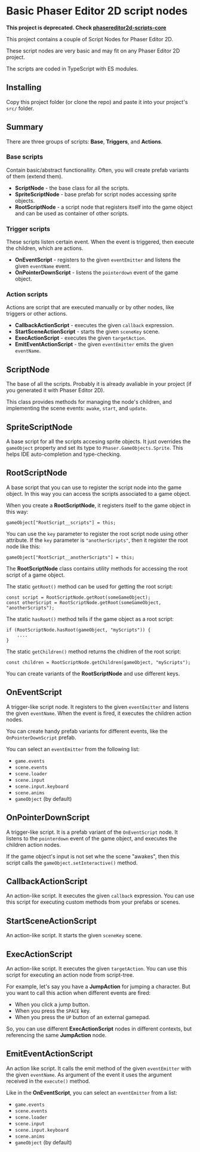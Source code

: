 # Basic Phaser Editor 2D script nodes

**This project is deprecated. Check [phasereditor2d-scripts-core](./phasereditor2d-scripts-core)**

This project contains a couple of Script Nodes for Phaser Editor 2D.

These script nodes are very basic and may fit on any Phaser Editor 2D project.

The scripts are coded in TypeScript with ES modules.

## Installing

Copy this project folder (or clone the repo) and paste it into your project's `src/` folder.

## Summary

There are three groups of scripts: **Base**, **Triggers**, and **Actions**.

### Base scripts

Contain basic/abstract functionallity. Often, you will create prefab variants of them (extend them).

* **ScriptNode** - the base class for all the scripts.
* **SpriteScriptNode** - base prefab for script nodes accessing sprite objects.
* **RootScriptNode** - a script node that registers itself into the game object and can be used as container of other scripts.

### Trigger scripts

These scripts listen certain event. When the event is triggered, then execute the children, which are actions.

* **OnEventScript** - registers to the given `eventEmitter` and listens the given `eventName` event.
* **OnPointerDownScript** - listens the `pointerdown` event of the game object.

### Action scripts

Actions are script that are executed manually or by other nodes, like triggers or other actions.

* **CallbackActionScript** - executes the given `callback` expression.
* **StartSceneActionScript** - starts the given `sceneKey` scene.
* **ExecActionScript** - executes the given `targetAction`.
* **EmitEventActionScript** - the given `eventEmitter` emits the given `eventName`.

## ScriptNode

The base of all the scripts. Probably it is already avaliable in your project (if you generated it with Phaser Editor 2D).

This class provides methods for managing the node's children, and implementing the scene events: `awake`, `start`, and `update`.

## SpriteScriptNode

A base script for all the scripts accesing sprite objects. It just overrides the `gameObject` property and set its type to `Phaser.GameObjects.Sprite`. This helps IDE auto-completion and type-checking.

## RootScriptNode

A base script that you can use to register the script node into the game object. In this way you can access the scripts associated to a game object.

When you create a **RootScriptNode**, it registers itself to the game object in this way:

```
gameObject["RootScript__scripts"] = this;
```

You can use the `key` parameter to register the root script node using other attribute. If the `key` parameter is `"anotherScripts"`, then it register the root node like this:

```
gameObject["RootScript__anotherScripts"] = this;
```

The **RootScriptNode** class contains utility methods for accessing the root script of a game object.

The static `getRoot()` method can be used for getting the root script:

```
const script = RootScriptNode.getRoot(someGameObject);
const otherScript = RootScriptNode.getRoot(someGameObject, "anotherScripts");
```

The static `hasRoot()` method tells if the game object as a root script:

```
if (RootScriptNode.hasRoot(gameObject, "myScripts")) {
    ....
}
```

The static `getChildren()` method returns the chidlren of the root script:

```
const children = RootScriptNode.getChildren(gameObject, "myScripts");
```

You can create variants of the **RootScriptNode** and use different keys.

## OnEventScript

A trigger-like script node. It registers to the given `eventEmitter` and listens the given `eventName`. When the event is fired, it executes the children action nodes. 

You can create handy prefab variants for different events, like the `OnPointerDownScript` prefab.

You can select an `eventEmitter` from the following list:

* `game.events`
* `scene.events`
* `scene.loader`
* `scene.input`
* `scene.input.keyboard`
* `scene.anims`
* `gameObject` (by default)

## OnPointerDownScript

A trigger-like script. It is a prefab variant of the `OnEventScript` node. It listens to the `pointerdown` event of the game object, and executes the children action nodes.

If the game object's input is not set whe the scene "awakes", then this script calls the `gameObject.setInteractive()` method.

## CallbackActionScript

An action-like script. It executes the given `callback` expression. You can use this script for executing custom methods from your prefabs or scenes.

## StartSceneActionScript

An action-like script. It starts the given `sceneKey` scene.

## ExecActionScript

An action-like script. It executes the given `targetAction`. You can use this script for executing an action node from script-tree.

For example, let's say you have a **JumpAction** for jumping a character. But you want to call this action when different events are fired:

- When you click a jump button.
- When you press the `SPACE` key.
- When you press the `UP` button of an external gamepad.

So, you can use different **ExecActionScript** nodes in different contexts, but referencing the same **JumpAction** node.

## EmitEventActionScript

An action like script. It calls the emit method of the given `eventEmitter` with the given `eventName`. As argument of the event it uses the argument received in the `execute()` method.

Like in the **OnEventScript**, you can select an `eventEmitter` from a list:

* `game.events`
* `scene.events`
* `scene.loader`
* `scene.input`
* `scene.input.keyboard`
* `scene.anims`
* `gameObject` (by default)

